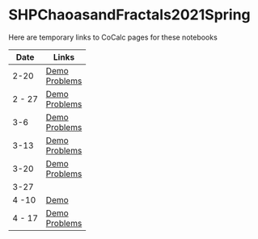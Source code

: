 # SHPChaoasandFractals2021Spring

Here are temporary links to CoCalc pages for these notebooks

|Date | Links|
| --- | ---|
| 2-20 | [Demo](https://share.cocalc.com/share/fcd6984aca312b65e450dd8f8c1c0d2986a20a0c/2-20Demo.ipynb?viewer=share)<br> [Problems](https://cocalc.com/share/e698a4050f2daca42a152daf0cb5bba26ab21d8f/2-20Problems.ipynb?viewer=share)|
| 2 - 27| [Demo](https://share.cocalc.com/share/a8cb2e4229c997becac1ebea20e36a06eff3f8c6/2-27Demo.ipynb?viewer=share) <br> [Problems](https://share.cocalc.com/share/40eff48b1593b78cc5c8e898fb62359743af9f09/2-27Problems.ipynb?viewer=share)|
| 3-6 |[Demo](https://cocalc.com/share/8b244fd6c616501ade84567b220e2330b241c757/3-6Demo.ipynb?viewer=share) <br> [Problems](https://cocalc.com/share/96b0284d2570c90703becb0b0d9cc2d0eb178b8d/3-6Problems.ipynb?viewer=share) |
| 3-13|[Demo](https://cocalc.com/share/1ce0a9e89170253f671d5d40543ace1fab716c59/3-13Demo.ipynb?viewer=share) <br> [Problems](https://cocalc.com/share/8a9656c54e70e4b88264924ea1c72616e2829ce5/3-13Problems.ipynb?viewer=share) |
| 3-20|[Demo](https://cocalc.com/share/19dd4696828d13a510d27fdd6a32bba68e35188a/3-20Demo.ipynb?viewer=share) <br> [Problems](https://cocalc.com/share/92bf14ee1e64afefd4e355731449a34c643dfc37/3-20Problems.ipynb?viewer=share) |
| 3-27 | | 
|4 -10 | [Demo](https://cocalc.com/share/adb98a54aef5852a194c9bd72a61671b47ac610e/4-10Demo.ipynb?viewer=share)|
|4 - 17| [Demo](https://cocalc.com/share/07e7aab82ece9429984c0d313fe65e993e08e079/4-17DemoCorrect.ipynb?viewer=share) <br> [Problems](https://cocalc.com/share/87640e9da83e365a8863c960fb083bceff84ac60/4-17Problems.ipynb?viewer=share)|
